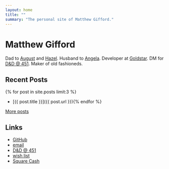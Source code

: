 ```yaml
---
layout: home
title: ""
summary: "The personal site of Matthew Gifford."
---
```


# Matthew Gifford

Dad to [August](http://www.augustgifford.com/) and [Hazel](http://www.hazelgifford.com/). Husband to [Angela](https://gifford.boutique/). Developer at [Goldstar](https://www.goldstar.com/). DM for [D&D @ 451](/dnd). Maker of old fashioneds.

## Recent Posts

{% for post in site.posts limit:3 %}	
* [{{ post.title }}]({{ post.url }}){% endfor %} 

[More posts](/posts)

## Links

* [GitHub](https://github.com/mattg)
* [email](mailto:hello@matthewgifford.com)
* [D&D @ 451](/dnd)
* [wish list](http://www.amazon.com/gp/registry/wishlist/O31YDA173GFW/ref=cm_wl_rlist_go_o?sort=priority&itemPerPage=25)
* [Square Cash](https://cash.me/$matthewgifford)
